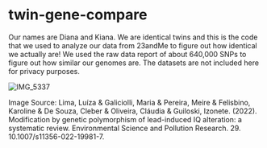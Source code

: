 # twin-gene-compare
Our names are Diana and Kiana. We are identical twins and this is the code that we used to analyze our data from 23andMe to figure out how identical we actually are! We used the raw data report of about 640,000 SNPs to figure out how similar our genomes are. The datasets are not included here for privacy purposes. 

![IMG_5337](https://github.com/dianaanvari/gene-compare/assets/148018686/8bdeb29e-b427-49b5-8af7-5420c905f006)


Image Source: Lima, Luíza & Galiciolli, Maria & Pereira, Meire & Felisbino, Karoline & De Souza, Cleber & Oliveira, Cláudia & Guiloski, Izonete. (2022). Modification by genetic polymorphism of lead-induced IQ alteration: a systematic review. Environmental Science and Pollution Research. 29. 10.1007/s11356-022-19981-7. 
